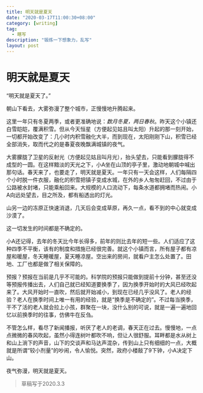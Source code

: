 ```yaml
---
title: 明天就是夏天
date: "2020-03-17T11:00:30+08:00"
category: [writing]
tag:
  - 瞎写
description: "锻炼一下想象力，乱写"
layout: post
---
```


# 明天就是夏天

“明天就是夏天了。”

朝山下看去，大雾弥漫了整个城市，正慢慢地升腾起来。

这里一年只有冬夏两季，或者更准确地说：*数月冬夏，两日春秋*。昨天这个小镇还白雪皑皑，覆满积雪。但从今天恒星（方便起见姑且叫太阳）升起的那一刻开始，一切都开始改变了：几小时内积雪融化大半，而到现在，太阳刚刚下山，积雪已经全部消失，取而代之的是春夏夜晚飘满城镇的夜气。

大雾朦胧了卫星的反射光（方便起见姑且叫月光），抬头望去，只能看到朦胧得不成型的一圆。在这样黯淡的天光之下，小A坐在山顶的亭子里，激动地朝城中喊出那句话。春天来了，也要走了，明天就是夏天。一年只有一天会这样，人们每隔四个小时脱一件衣服，融化的积雪把镇子变成水城，在外的乡人匆匆赶回，不过由于公路被水封堵，只能乘船回来。大规模的人口流动下，每条水道都拥堵而热闹。小A向远处望去，目之所及，都有船透出的灯光。

山另一边的冻原正快速消退，几天后会变成草原，再久一点，看不到的中心就变成沙漠了。

这一切发生的时间都是不确定的。

小A还记得，去年的冬天比今年长得多，前年的则比去年的短一些。人们适应了这种四季不平衡，该有的制度和措施已经很完善。就这个小镇而言，所有屋子都有凉屋和暖屋，冬天睡暖屋，夏天睡凉屋。空出来的房间，就看户主怎么处置了。田地、工厂也都是做了相关保障的。

预报？预报在当前是几乎不可能的。科学院的预报只能做到提前十分钟，甚至还没等预报传播出去，人们自己就已经知道要换季了，因为换季开始时的大风已经吹起来了。大风开始时一直吹，然后就开始减小，到现在已经几乎没风了。老人的经验？老人在换季时间上唯一有用的经验，就是“换季是不确定的”。不过每当换季，干不了活的老人就会拉上小孩，群聚在一块，没什么别的可说，就是一遍一遍地回忆以前换季时的往事，仿佛牛在反刍。

不管怎么样，看尽了新闻播报，听厌了老人的老调，春天正在过去。慢慢地，一点点微微的春风吹起，虽然小得连树叶都吹不响，但让人很舒服。耳畔都是水从树上和山上淌下的声音，山下的交谈声和马达声混杂，传到山上只有细细的一点，大概就是所谓“较小剂量”的吵闹，令人愉悦。突然，政府小楼敲了9下钟，小A决定下山。

夜气弥漫，明天就是夏天。

>   草稿写于2020.3.3
